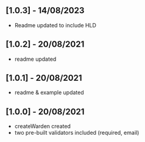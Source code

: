 ## [1.0.3] - 14/08/2023

* Readme updated to include HLD

## [1.0.2] - 20/08/2021

* readme updated


## [1.0.1] - 20/08/2021

* readme & example updated

## [1.0.0] - 20/08/2021

* createWarden created
* two pre-built validators included (required, email)
